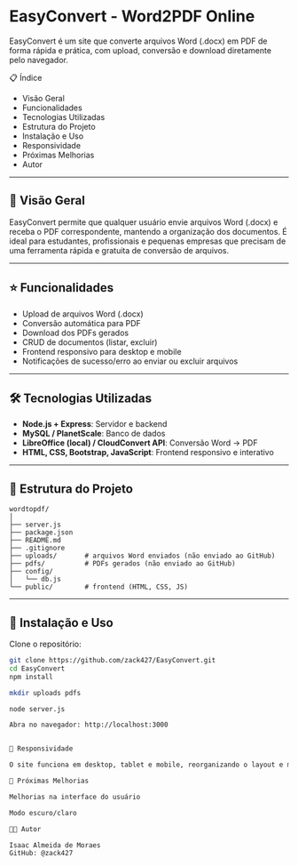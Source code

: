# EasyConvert - Word2PDF Online

EasyConvert é um site que converte arquivos Word (.docx) em PDF de forma rápida e prática, com upload, conversão e download diretamente pelo navegador.

📋 Índice
- Visão Geral
- Funcionalidades
- Tecnologias Utilizadas
- Estrutura do Projeto
- Instalação e Uso
- Responsividade
- Próximas Melhorias
- Autor

---

## 🚀 Visão Geral
EasyConvert permite que qualquer usuário envie arquivos Word (.docx) e receba o PDF correspondente, mantendo a organização dos documentos. É ideal para estudantes, profissionais e pequenas empresas que precisam de uma ferramenta rápida e gratuita de conversão de arquivos.

---

## ⭐ Funcionalidades
- Upload de arquivos Word (.docx)
- Conversão automática para PDF
- Download dos PDFs gerados
- CRUD de documentos (listar, excluir)
- Frontend responsivo para desktop e mobile
- Notificações de sucesso/erro ao enviar ou excluir arquivos

---

## 🛠 Tecnologias Utilizadas
- **Node.js + Express**: Servidor e backend
- **MySQL / PlanetScale**: Banco de dados
- **LibreOffice (local) / CloudConvert API**: Conversão Word → PDF
- **HTML, CSS, Bootstrap, JavaScript**: Frontend responsivo e interativo

---

## 📁 Estrutura do Projeto
```
wordtopdf/
│
├── server.js
├── package.json
├── README.md
├── .gitignore
├── uploads/       # arquivos Word enviados (não enviado ao GitHub)
├── pdfs/          # PDFs gerados (não enviado ao GitHub)
├── config/
│   └── db.js
└── public/        # frontend (HTML, CSS, JS)
```


---

## 🔧 Instalação e Uso

Clone o repositório:

```bash
git clone https://github.com/zack427/EasyConvert.git
cd EasyConvert
npm install

mkdir uploads pdfs

node server.js

Abra no navegador: http://localhost:3000


📱 Responsividade

O site funciona em desktop, tablet e mobile, reorganizando o layout e mantendo menus acessíveis.

🔮 Próximas Melhorias

Melhorias na interface do usuário

Modo escuro/claro

👨‍💻 Autor

Isaac Almeida de Moraes
GitHub: @zack427